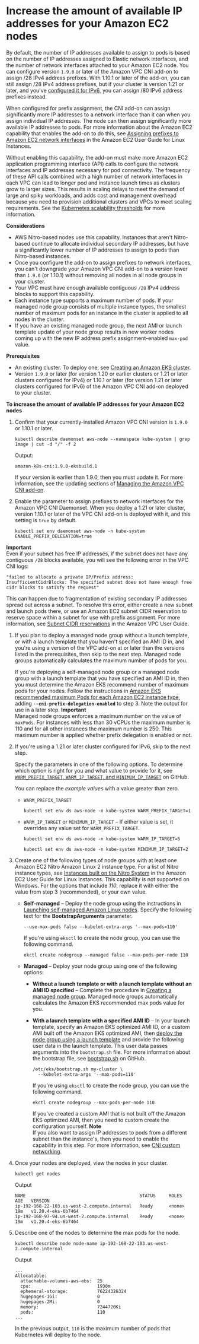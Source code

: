 # Increase the amount of available IP addresses for your Amazon EC2 nodes<a name="cni-increase-ip-addresses"></a>

By default, the number of IP addresses available to assign to pods is based on the number of IP addresses assigned to Elastic network interfaces, and the number of network interfaces attached to your Amazon EC2 node\. You can configure version `1.9.0` or later of the Amazon VPC CNI add\-on to assign /28 IPv4 address prefixes\. With 1\.10\.1 or later of the add\-on, you can still assign /28 IPv4 address prefixes, but if your cluster is version 1\.21 or later, and you've [configured it for IPv6](cni-ipv6.md), you can assign /80 IPv6 address prefixes instead\. 

When configured for prefix assignment, the CNI add\-on can assign significantly more IP addresses to a network interface than it can when you assign individual IP addresses\. The node can then assign significantly more available IP addresses to pods\. For more information about the Amazon EC2 capability that enables the add\-on to do this, see [Assigning prefixes to Amazon EC2 network interfaces](https://docs.aws.amazon.com/AWSEC2/latest/UserGuide/ec2-prefix-eni.html) in the Amazon EC2 User Guide for Linux Instances\. 

Without enabling this capability, the add\-on must make more Amazon EC2 application programming interface \(API\) calls to configure the network interfaces and IP addresses necessary for pod connectivity\. The frequency of these API calls combined with a high number of network interfaces in each VPC can lead to longer pod and instance launch times as clusters grow to larger sizes\. This results in scaling delays to meet the demand of large and spiky workloads, and adds cost and management overhead because you need to provision additional clusters and VPCs to meet scaling requirements\. See the [Kubernetes scalability thresholds](https://github.com/kubernetes/community/blob/master/sig-scalability/configs-and-limits/thresholds.md) for more information\.

**Considerations**
+ AWS Nitro\-based nodes use this capability\. Instances that aren't Nitro\-based continue to allocate individual secondary IP addresses, but have a significantly lower number of IP addresses to assign to pods than Nitro\-based instances\.
+ Once you configure the add\-on to assign prefixes to network interfaces, you can't downgrade your Amazon VPC CNI add\-on to a version lower than `1.9.0` \(or 1\.10\.1\) without removing all nodes in all node groups in your cluster\.
+ Your VPC must have enough available contiguous `/28` IPv4 address blocks to support this capability\.
+ Each instance type supports a maximum number of pods\. If your managed node group consists of multiple instance types, the smallest number of maximum pods for an instance in the cluster is applied to all nodes in the cluster\.
+ If you have an existing managed node group, the next AMI or launch template update of your node group results in new worker nodes coming up with the new IP address prefix assignment\-enabled `max-pod` value\.

**Prerequisites**
+ An existing cluster\. To deploy one, see [Creating an Amazon EKS cluster](create-cluster.md)\. 
+ Version `1.9.0` or later \(for version 1\.20 or earlier clusters or 1\.21 or later clusters configured for IPv4\) or 1\.10\.1 or later \(for version 1\.21 or later clusters configured for IPv6\) of the Amazon VPC CNI add\-on deployed to your cluster\.

**To increase the amount of available IP addresses for your Amazon EC2 nodes**

1. Confirm that your currently\-installed Amazon VPC CNI version is `1.9.0` or 1\.10\.1 or later\.

   ```
   kubectl describe daemonset aws-node --namespace kube-system | grep Image | cut -d "/" -f 2
   ```

   Output:

   ```
   amazon-k8s-cni:1.9.0-eksbuild.1
   ```

   If your version is earlier than 1\.9\.0, then you must update it\. For more information, see the updating sections of [Managing the Amazon VPC CNI add\-on](managing-vpc-cni.md)\.

1. Enable the parameter to assign prefixes to network interfaces for the Amazon VPC CNI Daemonset\. When you deploy a 1\.21 or later cluster, version 1\.10\.1 or later of the VPC CNI add\-on is deployed with it, and this setting is `true` by default\.

   ```
   kubectl set env daemonset aws-node -n kube-system ENABLE_PREFIX_DELEGATION=true
   ```
**Important**  
Even if your subnet has free IP addresses, if the subnet does not have any contiguous `/28` blocks available, you will see the following error in the VPC CNI logs:   

   ```
   "failed to allocate a private IP/Prefix address: InsufficientCidrBlocks: The specified subnet does not have enough free cidr blocks to satisfy the request"
   ```
This can happen due to fragmentation of existing secondary IP addresses spread out across a subnet\. To resolve this error, either create a new subnet and launch pods there, or use an Amazon EC2 subnet CIDR reservation to reserve space within a subnet for use with prefix assignment\. For more information, see [Subnet CIDR reservations](https://docs.aws.amazon.com/vpc/latest/userguide/subnet-cidr-reservation.html) in the Amazon VPC User Guide\.

1. If you plan to deploy a managed node group without a launch template, or with a launch template that you haven't specified an AMI ID in, and you're using a version of the VPC add\-on at or later than the versions listed in the prerequisites, then skip to the next step\. Managed node groups automatically calculates the maximum number of pods for you\.

   If you're deploying a self\-managed node group or a managed node group with a launch template that you have specified an AMI ID in, then you must determine the Amazon EKS recommend number of maximum pods for your nodes\. Follow the instructions in [Amazon EKS recommended maximum Pods for each Amazon EC2 instance type](choosing-instance-type.md#determine-max-pods), adding **`--cni-prefix-delegation-enabled`** to step 3\. Note the output for use in a later step\.
**Important**  
Managed node groups enforces a maximum number on the value of `maxPods`\. For instances with less than 30 vCPUs the maximum number is 110 and for all other instances the maximum number is 250\. This maximum number is applied whether prefix delegation is enabled or not\. 

1. If you're using a 1\.21 or later cluster configured for IPv6, skip to the next step\.

   Specify the parameters in one of the following options\. To determine which option is right for you and what value to provide for it, see [`WARM_PREFIX_TARGET`, `WARM_IP_TARGET`, and `MINIMUM_IP_TARGET`](https://github.com/aws/amazon-vpc-cni-k8s/blob/master/docs/prefix-and-ip-target.md) on GitHub\.

   You can replace the *example values* with a value greater than zero\.
   + `WARM_PREFIX_TARGET` 

     ```
     kubectl set env ds aws-node -n kube-system WARM_PREFIX_TARGET=1
     ```
   + `WARM_IP_TARGET` or `MINIMUM_IP_TARGET` – If either value is set, it overrides any value set for `WARM_PREFIX_TARGET`\.

     ```
     kubectl set env ds aws-node -n kube-system WARM_IP_TARGET=5
     ```

     ```
     kubectl set env ds aws-node -n kube-system MINIMUM_IP_TARGET=2
     ```

1. Create one of the following types of node groups with at least one Amazon EC2 Nitro Amazon Linux 2 instance type\. For a list of Nitro instance types, see [Instances built on the Nitro System](https://docs.aws.amazon.com/AWSEC2/latest/UserGuide/instance-types.html#ec2-nitro-instances) in the Amazon EC2 User Guide for Linux Instances\. This capability is not supported on Windows\. For the options that include *110*, replace it with either the value from step 3 \(recommended\), or your own value\. 
   + **Self\-managed** – Deploy the node group using the instructions in [Launching self\-managed Amazon Linux nodes](launch-workers.md)\. Specify the following text for the **BootstrapArguments** parameter\.

     ```
     --use-max-pods false --kubelet-extra-args '--max-pods=110'
     ```

     If you're using `eksctl` to create the node group, you can use the following command\.

     ```
     ekctl create nodegroup --managed false --max-pods-per-node 110
     ```
   + **Managed** – Deploy your node group using one of the following options:
     + **Without a launch template or with a launch template without an AMI ID specified** – Complete the procedure in [Creating a managed node group](create-managed-node-group.md)\. Managed node groups automatically calculates the Amazon EKS recommended max pods value for you\.
     + **With a launch template with a specified AMI ID** – In your launch template, specify an Amazon EKS optimized AMI ID, or a custom AMI built off the Amazon EKS optimized AMI, then [deploy the node group using a launch template](launch-templates.md) and provide the following user data in the launch template\. This user data passes arguments into the `bootstrap.sh` file\. For more information about the bootstrap file, see [bootstrap\.sh](https://github.com/awslabs/amazon-eks-ami/blob/master/files/bootstrap.sh) on GitHub\.

       ```
       /etc/eks/bootstrap.sh my-cluster \
         --kubelet-extra-args '--max-pods=110'
       ```

       If you're using `eksctl` to create the node group, you can use the following command\.

       ```
       ekctl create nodegroup --max-pods-per-node 110
       ```

       If you've created a custom AMI that is not built off the Amazon EKS optimized AMI, then you need to custom create the configuration yourself\.
**Note**  
If you also want to assign IP addresses to pods from a different subnet than the instance's, then you need to enable the capability in this step\. For more information, see [CNI custom networking](cni-custom-network.md)\.

1. Once your nodes are deployed, view the nodes in your cluster\.

   ```
   kubectl get nodes
   ```

   Output

   ```
   NAME                                           STATUS     ROLES    AGE   VERSION
   ip-192-168-22-103.us-west-2.compute.internal   Ready      <none>   19m   v1.20.4-eks-6b7464
   ip-192-168-97-94.us-west-2.compute.internal    Ready      <none>   19m   v1.20.4-eks-6b7464
   ```

1. Describe one of the nodes to determine the max pods for the node\.

   ```
   kubectl describe node node-name ip-192-168-22-103.us-west-2.compute.internal
   ```

   Output

   ```
   ...
   Allocatable:
     attachable-volumes-aws-ebs:  25
     cpu:                         1930m
     ephemeral-storage:           76224326324
     hugepages-1Gi:               0
     hugepages-2Mi:               0
     memory:                      7244720Ki
     pods:                        110
   ...
   ```

   In the previous output, `110` is the maximum number of pods that Kubernetes will deploy to the node\.
